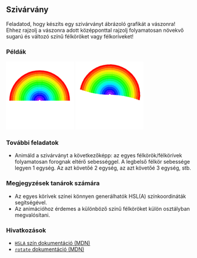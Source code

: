 ## Szivárvány

Feladatod, hogy készíts egy szivárványt ábrázoló grafikát a vászonra! Ehhez rajzolj a vászonra adott középponttal rajzolj folyamatosan növekvő sugarú és változó színű félköröket vagy félkoríveket!

### Példák

<div class="columns:2 align:center">

  ![A kész szivárvány](tasks/rainbow/assets/rainbow.png)
  ![Az animált szivárvány](tasks/rainbow/assets/rainbow-animation.gif)

</div>

### További feladatok

- Animáld a szivárványt a következőképp: az egyes félkörök/félkörívek folyamatosan forognak eltérő sebességgel. A legbelső félkör sebessége legyen 1 egység. Az azt követőé 2 egység, az azt követőé 3 egység, stb.

### Megjegyzések tanárok számára

- Az egyes körívek színei könnyen generálhatók HSL(A) színkoordináták segítségével.
- Az animációhoz érdemes a különböző színű félköröket külön osztályban megvalósítani.

### Hivatkozások

- [`HSLA` szín dokumentáció (MDN)][1]
- [`rotate` dokumentáció (MDN)][2]

[1]: https://developer.mozilla.org/en-US/docs/Web/CSS/color_value#HSL_colors
[2]: https://developer.mozilla.org/en-US/docs/Web/API/CanvasRenderingContext2D/rotate
